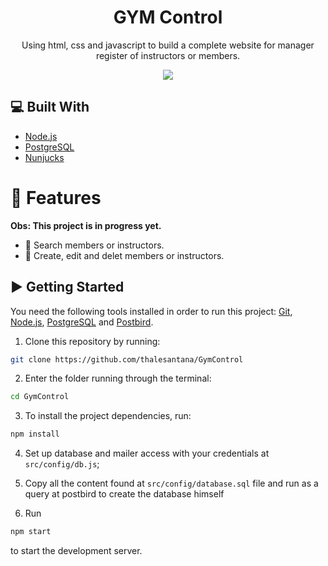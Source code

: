 <h1 align="center">GYM Control</h1>

<p align="center">Using html, css and javascript to build a complete website for manager register of instructors or members.</p>

<p align="center" >
  <img src="https://i.picasion.com/pic90/df8498358d7d6ba1675996b4fbdde975.gif" />
</p>

## :computer: Built With
- [Node.js](https://nodejs.org/en/)
- [PostgreSQL](https://www.postgresql.org/)
- [Nunjucks](https://mozilla.github.io/nunjucks/)

# :rocket: Features

**Obs: This project is in progress yet.**
* 🔎 Search members or instructors.
* 🔧 Create, edit and delet members or instructors.

## :arrow_forward: Getting Started
You need the following tools installed in order to run this project: [Git](https://git-scm.com/), [Node.js](https://nodejs.org/en/), [PostgreSQL](https://www.postgresql.org/) and [Postbird](https://www.electronjs.org/apps/postbird).

1. Clone this repository by running: <br> 
```bash 
git clone https://github.com/thalesantana/GymControl
 ``` 
2. Enter the folder running through the terminal: 
```bash 
cd GymControl
 ``` 
3. To install the project dependencies, run:
```bash 
npm install
 ```  
4. Set up database and mailer access with your credentials at `src/config/db.js`;

5. Copy all the content found at `src/config/database.sql` file and run as a query at postbird to create the database himself

6. Run 
```bash 
npm start
 ``` 
to start the development server.



